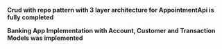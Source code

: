 <b>Crud with repo pattern with 3 layer architecture for AppointmentApi is fully completed</b>

<b>Banking App Implementation with Account, Customer and Transaction Models was implemented</b>